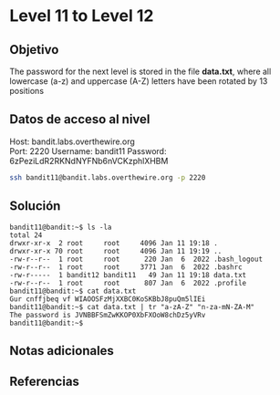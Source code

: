 # Level 11 to Level 12

## Objetivo
The password for the next level is stored in the file **data.txt**, where all lowercase (a-z) and uppercase (A-Z) letters have been rotated by 13 positions

## Datos de acceso al nivel
Host: bandit.labs.overthewire.org  
Port: 2220
Username: bandit11
Password: 6zPeziLdR2RKNdNYFNb6nVCKzphlXHBM
```bash
ssh bandit11@bandit.labs.overthewire.org -p 2220
```


## Solución
```
bandit11@bandit:~$ ls -la
total 24
drwxr-xr-x  2 root     root     4096 Jan 11 19:18 .
drwxr-xr-x 70 root     root     4096 Jan 11 19:19 ..
-rw-r--r--  1 root     root      220 Jan  6  2022 .bash_logout
-rw-r--r--  1 root     root     3771 Jan  6  2022 .bashrc
-rw-r-----  1 bandit12 bandit11   49 Jan 11 19:18 data.txt
-rw-r--r--  1 root     root      807 Jan  6  2022 .profile
bandit11@bandit:~$ cat data.txt
Gur cnffjbeq vf WIAOOSFzMjXXBC0KoSKBbJ8puQm5lIEi
bandit11@bandit:~$ cat data.txt | tr "a-zA-Z" "n-za-mN-ZA-M"
The password is JVNBBFSmZwKKOP0XbFXOoW8chDz5yVRv
bandit11@bandit:~$
```

## Notas adicionales


## Referencias

